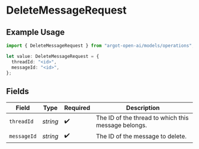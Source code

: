 # DeleteMessageRequest

## Example Usage

```typescript
import { DeleteMessageRequest } from "argot-open-ai/models/operations";

let value: DeleteMessageRequest = {
  threadId: "<id>",
  messageId: "<id>",
};
```

## Fields

| Field                                               | Type                                                | Required                                            | Description                                         |
| --------------------------------------------------- | --------------------------------------------------- | --------------------------------------------------- | --------------------------------------------------- |
| `threadId`                                          | *string*                                            | :heavy_check_mark:                                  | The ID of the thread to which this message belongs. |
| `messageId`                                         | *string*                                            | :heavy_check_mark:                                  | The ID of the message to delete.                    |